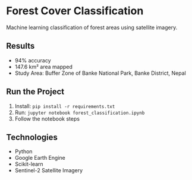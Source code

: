 # Forest Cover Classification

Machine learning classification of forest areas using satellite imagery.

## Results
- 94% accuracy
- 147.6 km² area mapped
- Study Area: Buffer Zone of Banke National Park, Banke District, Nepal

## Run the Project
1. Install: `pip install -r requirements.txt`
2. Run: `jupyter notebook forest_classification.ipynb`
3. Follow the notebook steps

## Technologies
- Python
- Google Earth Engine
- Scikit-learn
- Sentinel-2 Satellite Imagery